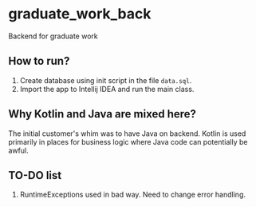 # graduate_work_back
Backend for graduate work

## How to run?
1. Create database using init script in the file `data.sql`.
2. Import the app to Intellij IDEA and run the main class.

## Why Kotlin and Java are mixed here?
The initial customer's whim was to have Java on backend.
Kotlin is used primarily in places for business logic where Java code can potentially be awful.

## TO-DO list
1. RuntimeExceptions used in bad way. Need to change error handling.
